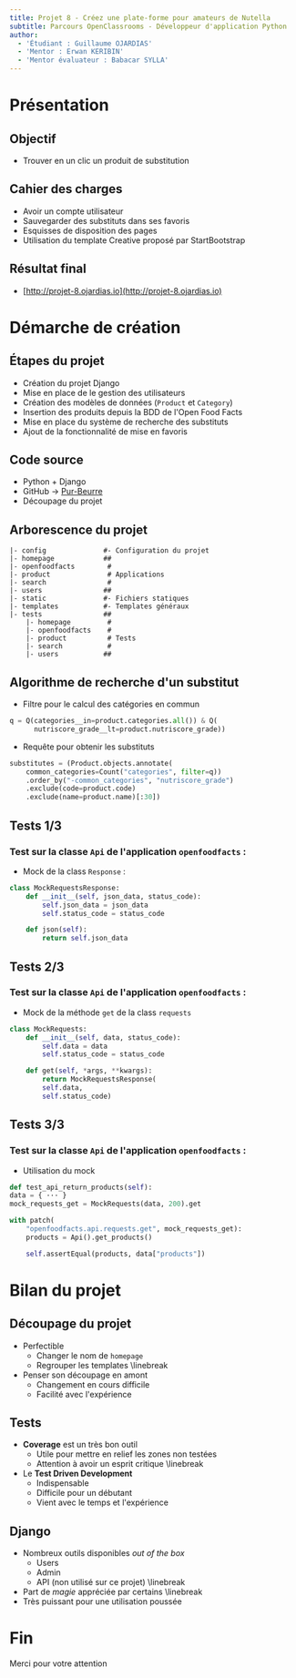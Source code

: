 ```yaml
---
title: Projet 8 - Créez une plate-forme pour amateurs de Nutella
subtitle: Parcours OpenClassrooms - Développeur d'application Python
author:
  - 'Étudiant : Guillaume OJARDIAS'
  - 'Mentor : Erwan KERIBIN'
  - 'Mentor évaluateur : Babacar SYLLA'
---
```


# Présentation

## Objectif

- Trouver en un clic un produit de substitution

## Cahier des charges

- Avoir un compte utilisateur
- Sauvegarder des substituts dans ses favoris
- Esquisses de disposition des pages
- Utilisation du template Creative proposé par StartBootstrap

## Résultat final

- [http://projet-8.ojardias.io](http://projet-8.ojardias.io)

# Démarche de création

## Étapes du projet

- Création du projet Django
- Mise en place de le gestion des utilisateurs
- Création des modèles de données (`Product` et `Category`)
- Insertion des produits depuis la BDD de l'Open Food Facts
- Mise en place du système de recherche des substituts
- Ajout de la fonctionnalité de mise en favoris

## Code source

- Python + Django
- GitHub -> [Pur-Beurre](https://github.com/GuillaumeOj/Pur-Beurre)
- Découpage du projet

## Arborescence du projet

```
|- config              #- Configuration du projet
|- homepage            ##
|- openfoodfacts        #
|- product              # Applications
|- search               #
|- users               ##
|- static              #- Fichiers statiques
|- templates           #- Templates généraux
|- tests               ##
    |- homepage         #
    |- openfoodfacts    #
    |- product          # Tests
    |- search           #
    |- users           ##
```

## Algorithme de recherche d'un substitut

- Filtre pour le calcul des catégories en commun
```python
q = Q(categories__in=product.categories.all()) & Q(
      nutriscore_grade__lt=product.nutriscore_grade))

```

- Requête pour obtenir les substituts
```python
substitutes = (Product.objects.annotate(
    common_categories=Count("categories", filter=q))
    .order_by("-common_categories", "nutriscore_grade")
    .exclude(code=product.code)
    .exclude(name=product.name)[:30])
```

## Tests 1/3

### Test sur la classe `Api` de l'application `openfoodfacts` :

- Mock de la class `Response` :

```python
class MockRequestsResponse:
    def __init__(self, json_data, status_code):
        self.json_data = json_data
        self.status_code = status_code

    def json(self):
        return self.json_data
```

## Tests 2/3

### Test sur la classe `Api` de l'application `openfoodfacts` :

- Mock de la méthode `get` de la class `requests`

```python
class MockRequests:
    def __init__(self, data, status_code):
        self.data = data
        self.status_code = status_code

    def get(self, *args, **kwargs):
        return MockRequestsResponse(
		self.data,
		self.status_code)
```

## Tests 3/3

### Test sur la classe `Api` de l'application `openfoodfacts` :

- Utilisation du mock

```python
def test_api_return_products(self):
data = { ··· }
mock_requests_get = MockRequests(data, 200).get

with patch(
	"openfoodfacts.api.requests.get", mock_requests_get):
    products = Api().get_products()

    self.assertEqual(products, data["products"])
```

# Bilan du projet

## Découpage du projet

- Perfectible
	- Changer le nom de `homepage`
	- Regrouper les templates
\linebreak
- Penser son découpage en amont
	- Changement en cours difficile
	- Facilité avec l'expérience

## Tests

- **Coverage** est un très bon outil
	- Utile pour mettre en relief les zones non testées
	- Attention à avoir un esprit critique
\linebreak
- Le **Test Driven Development**
	- Indispensable
	- Difficile pour un débutant
	- Vient avec le temps et l'expérience

## Django

- Nombreux outils disponibles *out of the box*
	- Users
	- Admin
	- API (non utilisé sur ce projet)
\linebreak
- Part de *magie* appréciée par certains
\linebreak
- Très puissant pour une utilisation poussée

# Fin

Merci pour votre attention
